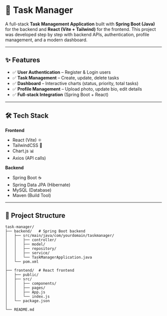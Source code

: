 

# 📌 Task Manager

A full-stack **Task Management Application** built with **Spring Boot (Java)** for the backend and **React (Vite + Tailwind)** for the frontend.
This project was developed step by step with backend APIs, authentication, profile management, and a modern dashboard.

---

## ✨ Features

* ✅ **User Authentication** – Register & Login users
* ✅ **Task Management** – Create, update, delete tasks
* ✅ **Dashboard** – Interactive charts (status, priority, total tasks)
* ✅ **Profile Management** – Upload photo, update bio, edit details
* ✅ **Full-stack Integration** (Spring Boot + React)

---

## 🛠 Tech Stack

**Frontend**

* React (Vite) ⚛️
* TailwindCSS 🎨
* Chart.js 📊
* Axios (API calls)

**Backend**

* Spring Boot ☕
* Spring Data JPA (Hibernate)
* MySQL (Database)
* Maven (Build Tool)

---

## 📂 Project Structure

```
task-manager/
├── backend/   # Spring Boot backend
│   ├── src/main/java/com/yourdomain/taskmanager/
│   │   ├── controller/
│   │   ├── model/
│   │   ├── repository/
│   │   ├── service/
│   │   └── TaskManagerApplication.java
│   └── pom.xml
│
├── frontend/  # React frontend
│   ├── public/
│   ├── src/
│   │   ├── components/
│   │   ├── pages/
│   │   ├── App.js
│   │   └── index.js
│   └── package.json
│
└── README.md
```


